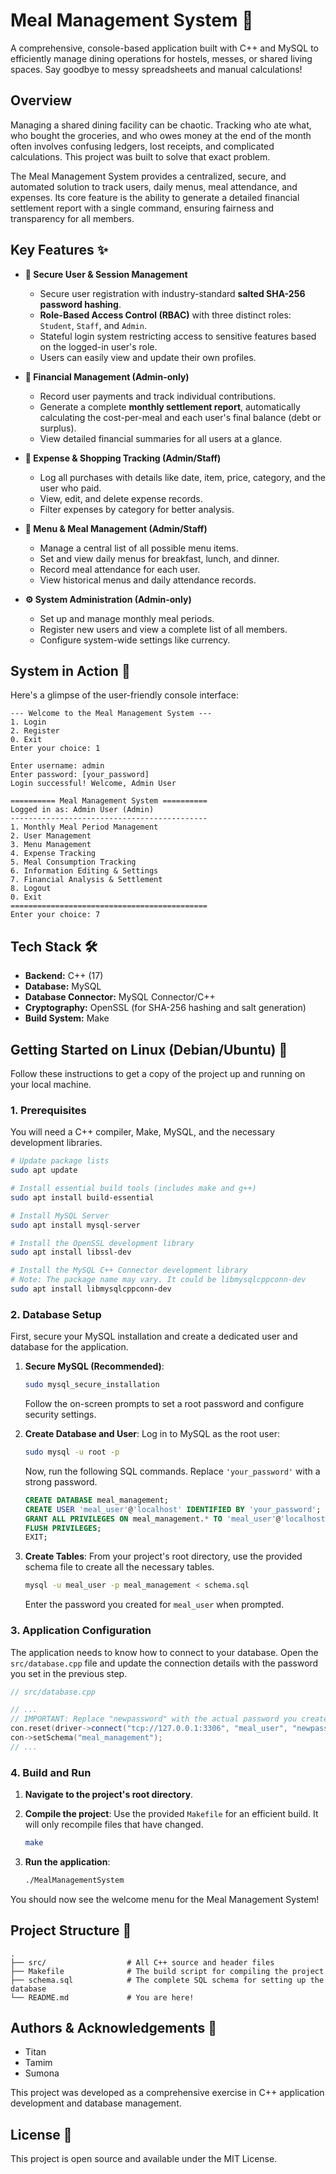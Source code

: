 # Meal Management System 🍲

A comprehensive, console-based application built with C++ and MySQL to efficiently manage dining operations for hostels, messes, or shared living spaces. Say goodbye to messy spreadsheets and manual calculations!

## Overview

Managing a shared dining facility can be chaotic. Tracking who ate what, who bought the groceries, and who owes money at the end of the month often involves confusing ledgers, lost receipts, and complicated calculations. This project was built to solve that exact problem.

The Meal Management System provides a centralized, secure, and automated solution to track users, daily menus, meal attendance, and expenses. Its core feature is the ability to generate a detailed financial settlement report with a single command, ensuring fairness and transparency for all members.

## Key Features ✨

*   **🔐 Secure User & Session Management**
    *   Secure user registration with industry-standard **salted SHA-256 password hashing**.
    *   **Role-Based Access Control (RBAC)** with three distinct roles: `Student`, `Staff`, and `Admin`.
    *   Stateful login system restricting access to sensitive features based on the logged-in user's role.
    *   Users can easily view and update their own profiles.

*   **💸 Financial Management (Admin-only)**
    *   Record user payments and track individual contributions.
    *   Generate a complete **monthly settlement report**, automatically calculating the cost-per-meal and each user's final balance (debt or surplus).
    *   View detailed financial summaries for all users at a glance.

*   **🛒 Expense & Shopping Tracking (Admin/Staff)**
    *   Log all purchases with details like date, item, price, category, and the user who paid.
    *   View, edit, and delete expense records.
    *   Filter expenses by category for better analysis.

*   **📅 Menu & Meal Management (Admin/Staff)**
    *   Manage a central list of all possible menu items.
    *   Set and view daily menus for breakfast, lunch, and dinner.
    *   Record meal attendance for each user.
    *   View historical menus and daily attendance records.

*   **⚙️ System Administration (Admin-only)**
    *   Set up and manage monthly meal periods.
    *   Register new users and view a complete list of all members.
    *   Configure system-wide settings like currency.

## System in Action 📸

Here's a glimpse of the user-friendly console interface:

```
--- Welcome to the Meal Management System ---
1. Login
2. Register
0. Exit
Enter your choice: 1

Enter username: admin
Enter password: [your_password]
Login successful! Welcome, Admin User

========== Meal Management System ==========
Logged in as: Admin User (Admin)
--------------------------------------------
1. Monthly Meal Period Management
2. User Management
3. Menu Management
4. Expense Tracking
5. Meal Consumption Tracking
6. Information Editing & Settings
7. Financial Analysis & Settlement
8. Logout
0. Exit
============================================
Enter your choice: 7
```

## Tech Stack 🛠️

*   **Backend:** C++ (17)
*   **Database:** MySQL
*   **Database Connector:** MySQL Connector/C++
*   **Cryptography:** OpenSSL (for SHA-256 hashing and salt generation)
*   **Build System:** Make

## Getting Started on Linux (Debian/Ubuntu) 🚀

Follow these instructions to get a copy of the project up and running on your local machine.

### 1. Prerequisites

You will need a C++ compiler, Make, MySQL, and the necessary development libraries.

```bash
# Update package lists
sudo apt update

# Install essential build tools (includes make and g++)
sudo apt install build-essential

# Install MySQL Server
sudo apt install mysql-server

# Install the OpenSSL development library
sudo apt install libssl-dev

# Install the MySQL C++ Connector development library
# Note: The package name may vary. It could be libmysqlcppconn-dev
sudo apt install libmysqlcppconn-dev
```

### 2. Database Setup

First, secure your MySQL installation and create a dedicated user and database for the application.

1.  **Secure MySQL (Recommended)**:
    ```bash
    sudo mysql_secure_installation
    ```
    Follow the on-screen prompts to set a root password and configure security settings.

2.  **Create Database and User**:
    Log in to MySQL as the root user:
    ```bash
    sudo mysql -u root -p
    ```
    Now, run the following SQL commands. Replace `'your_password'` with a strong password.

    ```sql
    CREATE DATABASE meal_management;
    CREATE USER 'meal_user'@'localhost' IDENTIFIED BY 'your_password';
    GRANT ALL PRIVILEGES ON meal_management.* TO 'meal_user'@'localhost';
    FLUSH PRIVILEGES;
    EXIT;
    ```

3.  **Create Tables**:
    From your project's root directory, use the provided schema file to create all the necessary tables.

    ```bash
    mysql -u meal_user -p meal_management < schema.sql
    ```
    Enter the password you created for `meal_user` when prompted.

### 3. Application Configuration

The application needs to know how to connect to your database. Open the `src/database.cpp` file and update the connection details with the password you set in the previous step.

```cpp
// src/database.cpp

// ...
// IMPORTANT: Replace "newpassword" with the actual password you created.
con.reset(driver->connect("tcp://127.0.0.1:3306", "meal_user", "newpassword"));
con->setSchema("meal_management");
// ...
```

### 4. Build and Run

1.  **Navigate to the project's root directory**.

2.  **Compile the project**:
    Use the provided `Makefile` for an efficient build. It will only recompile files that have changed.
    ```bash
    make
    ```

3.  **Run the application**:
    ```bash
    ./MealManagementSystem
    ```

You should now see the welcome menu for the Meal Management System!

## Project Structure 📂
```
.
├── src/                  # All C++ source and header files
├── Makefile              # The build script for compiling the project
├── schema.sql            # The complete SQL schema for setting up the database
└── README.md             # You are here!
```

## Authors & Acknowledgements 🙏

*   Titan
*   Tamim
*   Sumona

This project was developed as a comprehensive exercise in C++ application development and database management.

## License 📄

This project is open source and available under the MIT License.